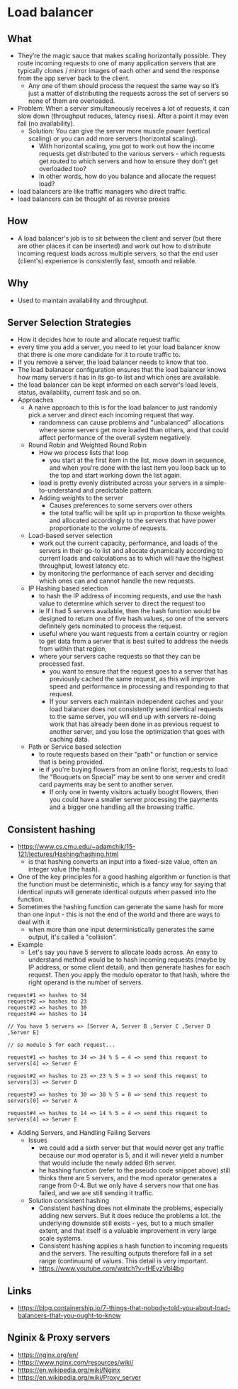 # Load balancer

## What

- They’re the magic sauce that makes scaling horizontally possible. They route incoming requests to one of many application servers that are typically clones / mirror images of each other and send the response from the app server back to the client.
  - Any one of them should process the request the same way so it’s just a matter of distributing the requests across the set of servers so none of them are overloaded.
- Problem: When a server simultaneously receives a lot of requests, it can slow down (throughput reduces, latency rises).  After a point it may even fail (no availability).
  - Solution: You can give the server more muscle power (vertical scaling) or you can add more servers (horizontal scaling).
    - With horizontal scaling, you got to work out how the income requests get distributed to the various servers - which requests get routed to which servers and how to ensure they don't get overloaded too?
    - In other words, how do you balance and allocate the request load?
- load balancers are like traffic managers who direct traffic.
- load balancers can be thought of as reverse proxies

## How

- A load balancer's job is to sit between the client and server (but there are other places it can be inserted) and work out how to distribute incoming request loads across multiple servers, so that the end user (client's) experience is consistently fast, smooth and reliable.

## Why

- Used to maintain availability and throughput.

## Server Selection Strategies

- How it decides how to route and allocate request traffic
- every time you add a server, you need to let your load balancer know that there is one more candidate for it to route traffic to.
- If you remove a server, the load balancer needs to know that too.
- The load balanacer configuration ensures that the load balancer knows how many servers it has in its go-to list and which ones are available.
- the load balancer can be kept informed on each server's load levels, status, availability, current task and so on.
- Approaches
  - A naive approach to this is for the load balancer to just randomly pick a server and direct each incoming request that way.
    -  randomness can cause problems and "unbalanced" allocations where some servers get more loaded than others, and that could affect performance of the overall system negatively.
  - Round Robin and Weighted Round Robin
    - How we process lists that loop
      - you start at the first item in the list, move down in sequence, and when you're done with the last item you loop back up to the top and start working down the list again.
    - load is pretty evenly distributed across your servers in a simple-to-understand and predictable pattern.
    - Adding weights to the server
      - Causes preferences to some servers over others
      -  the total traffic will be split up in proportion to those weights and allocated accordingly to the servers that have power proportionate to the volume of requests.
  - Load-based server selection
    - work out the current capacity, performance, and loads of the servers in their go-to list and allocate dynamically according to current loads and calculations as to which will have the highest throughput, lowest latency etc.
    - by monitoring the performance of each server and deciding which ones can and cannot handle the new requests.
  - IP Hashing based selection
    - to hash the IP address of incoming requests, and use the hash value to determine which server to direct the request too
    - ie  If I had 5 servers available, then the hash function would be designed to return one of five hash values, so one of the servers definitely gets nominated to process the request.
    - useful where you want requests from a certain country or region to get data from a server that is best suited to address the needs from within that region,
    - where your servers cache requests so that they can be processed fast.
      - you want to ensure that the request goes to a server that has previously cached the same request, as this will improve speed and performance in processing and responding to that request.
      - If your servers each maintain independent caches and your load balancer does not consistently send identical requests to the same server, you will end up with servers re-doing work that has already been done in as previous request to another server, and you lose the optimization that goes with caching data.
  - Path or Service based selection
    - to route requests based on their "path" or function or service that is being provided.
    - ie if you're buying flowers from an online florist, requests to load the "Bouquets on Special" may be sent to one server and credit card payments may be sent to another server.
      - If only one in twenty visitors actually bought flowers, then you could have a smaller server processing the payments and a bigger one handling all the browsing traffic.

## Consistent hashing

- https://www.cs.cmu.edu/~adamchik/15-121/lectures/Hashing/hashing.html
  -  is that hashing converts an input into a fixed-size value, often an integer value (the hash).
- One of the key principles for a good hashing algorithm or function is that the function must be deterministic, which is a fancy way for saying that identical inputs will generate identical outputs when passed into the function.
- Sometimes the hashing function can generate the same hash for more than one input - this is not the end of the world and there are ways to deal with it
  - when more than one input deterministically generates the same output, it's called a "collision".
- Example
  - Let's say you have 5 servers to allocate loads across.  An easy to understand method would be to hash incoming requests (maybe by IP address, or some client detail), and then generate hashes for each request.  Then you apply the modulo operator to that hash, where the right operand is the number of servers.
```
request#1 => hashes to 34
request#2 => hashes to 23
request#3 => hashes to 30
request#4 => hashes to 14

// You have 5 servers => [Server A, Server B ,Server C ,Server D ,Server E]

// so modulo 5 for each request...

request#1 => hashes to 34 => 34 % 5 = 4 => send this request to servers[4] => Server E

request#2 => hashes to 23 => 23 % 5 = 3 => send this request to servers[3] => Server D

request#3 => hashes to 30 => 30 % 5 = 0 => send this request to  servers[0] => Server A

request#4 => hashes to 14 => 14 % 5 = 4 => send this request to servers[4] => Server E
```

- Adding Servers, and Handling Failing Servers
  - Issues
    - we could add a sixth server but that would never get any traffic because our mod operator is 5, and it will never yield a number that would include the newly added 6th server.
    - he hashing function (refer to the pseudo code snippet above) still thinks there are 5 servers, and the mod operator generates a range from 0-4.  But we only have 4 servers now that one has failed, and we are still sending it traffic.
  - Solution consistent hashing
    - Consistent hashing does not eliminate the problems, especially adding new servers. But it does reduce the problems a lot. the underlying downside still exists - yes, but to a much smaller extent, and that itself is a valuable improvement in very large scale systems.
    - Consistent hashing applies a hash function to incoming requests and the servers. The resulting outputs therefore fall in a set range (continuum) of values.  This detail is very important.
    - https://www.youtube.com/watch?v=tHEyzVbl4bg

## Links

- https://blog.containership.io/7-things-that-nobody-told-you-about-load-balancers-that-you-ought-to-know

##  Nginix & Proxy servers

- https://nginx.org/en/
- https://www.nginx.com/resources/wiki/
- https://en.wikipedia.org/wiki/Nginx
- https://en.wikipedia.org/wiki/Proxy_server
